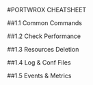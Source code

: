 
#PORTWROX CHEATSHEET

##1.1 Common Commands

##1.2 Check Performance

##1.3 Resources Deletion

##1.4 Log & Conf Files

##1.5 Events & Metrics

